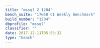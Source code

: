 ```yaml
---
title: "mssql 2 1204"
bench_suite: "17w50 CI Weekly Benchmark"
build_number: "1204"
dbprofile: "mssql"
classifier: ""
date: 2017-12-11T05:53:32
type: "bench"
---
```

